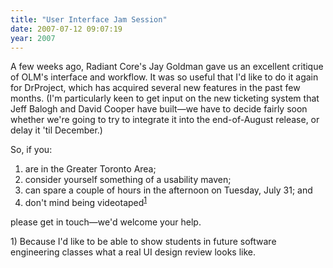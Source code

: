 ```yaml
---
title: "User Interface Jam Session"
date: 2007-07-12 09:07:19
year: 2007
---
```

A few weeks ago, Radiant Core's Jay Goldman gave us an excellent critique of OLM's interface and workflow.  It was so useful that I'd like to do it again for DrProject, which has acquired several new features in the past few months.  (I'm particularly keen to get input on the new ticketing system that Jeff Balogh and David Cooper have built—we have to decide fairly soon whether we're going to try to integrate it into the end-of-August release, or delay it 'til December.)

So, if you:
<ol>
  <li>are in the Greater Toronto Area;</li>
  <li>consider yourself something of a usability maven;</li>
  <li>can spare a couple of hours in the afternoon on Tuesday, July 31; and</li>
  <li>don't mind being videotaped<sup><a href="#1">1</a></sup></li>
</ol>
please get in touch—we'd welcome your help.

<p id="1">1) Because I'd like to be able to show students in future software engineering classes what a real UI design review looks like.</p>
